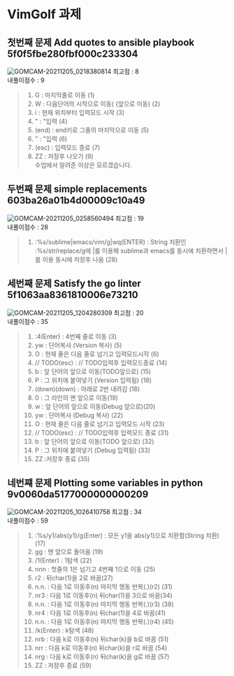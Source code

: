 # VimGolf 과제


## 첫번째 문제 Add quotes to ansible playbook 5f0f5fbe280fbf000c233304
![GOMCAM-20211205_0218380814](https://user-images.githubusercontent.com/94767794/144731224-3d4e85f2-6602-41c8-a61c-998702d46baa.gif)
최고점 : 8 \
내풀이점수 : 9
> 1) G : 마지막줄로 이동 (1)
> 2) W : 다음단어의 시작으로 이동( {앞으로 이동) (2)
> 3) i : 현재 위치부터 입력모드 시작 (3)
> 4) " : "입력 (4)
> 5) (end) : end키로 그줄의 마지막으로 이동 (5)
> 6) " : "입력 (6)
> 7) (esc) : 입력모드 종료 (7)
> 8) ZZ : 저장후 나오기  (9) \
> 수업에서 알려준 이상은 모르겠습니다.


## 두번째 문제 simple replacements 603ba26a01b4d00009c10a49
![GOMCAM-20211205_0258560494](https://user-images.githubusercontent.com/94767794/144731621-06c11a36-8f23-4acc-8676-4d57b140890b.gif)
최고점 : 19 \
내풀이점수 : 28
> 1. :%s/sublime\|emacs/vim/g|wq(ENTER) : String 치환인 :%s/str/replace/g에 \|를 이용해 sublime과 emacs를 동시에 치환하면서 |를 이용 동시에 저장후 나옴 (28)

## 세번째 문제 Satisfy the go linter 5f1063aa8361810006e73210
![GOMCAM-20211205_1204280309](https://user-images.githubusercontent.com/94767794/144731925-57d75c3b-a583-4aee-98ff-2980cda96b47.gif)
최고점 : 20 \
내풀이점수 : 35
> 1. :4(Enter) : 4번째 줄로 이동 (3)
> 2. yw : 단어복사 (Version 복사) (5)
> 3. O : 현재 줄은 다음 줄로 넘기고 입력모드시작 (6)
> 4. // TODO(esc) : // TODO입력후 입력모드종료 (14)
> 5. b : 앞 단어의 앞으로 이동(TODO앞으로) (15)
> 6. P : 그 위치에 붙여넣기 (Version 입력됨) (16)
> 7. (down)(down) : 아래로 2번 내려감 (18)
> 8. 0 : 그 라인의 맨 앞으로 이동(19)
> 9. w : 앞 단어의 앞으로 이동(Debug 앞으로)(20)
> 10. yw : 단어복사 (Debug 복사) (22)
> 11. O : 현재 줄은 다음 줄로 넘기고 입력모드 시작 (23)
> 12. // TODO(esc) : // TODO입력후 입력모드 종료 (31)
> 13. b : 앞 단어의 앞으로 이동(TODO 앞으로) (32)
> 14. P : 그 위치에 붙여넣기 (Debug 입력됨) (33)
> 15. ZZ :저장후 종료 (35)

## 네번쨰 문제 Plotting some variables in python 9v0060da5177000000000209
![GOMCAM-20211205_1026410758](https://user-images.githubusercontent.com/94767794/144732225-ed288983-4248-48de-b733-67242e11da30.gif)
최고점 : 34 \
내풀이점수 : 59
> 1. :%s/y1/abs(y1)/g(Enter) : 모든 y1을 abs(y1)으로 치환함(String 치환) (17)
> 2. gg : 맨 앞으로 돌아옴 (19)
> 3. /1(Enter) : 1탐색 (22)
> 4. nnn : 첫줄의 1은 넘기고 4번째 1으로 이동 (25) 
> 5. r2 : 뒤char(1)을 2로 바꿈(27)
> 6. n.n. : 다음 1로 이동후(n) 마지막 행동 반복(.)(r2) (31)
> 7. nr3 : 다음 1로 이동후(n) 뒤char(1)을 3으로 바꿈(34)
> 8. n.n. : 다음 1로 이동후(n) 마지막 행동 반복(.)(r3) (38)
> 8. nr4 : 다음 1로 이동후(n) 뒤char(1)을 4로 바꿈(41)
> 9. n.n. : 다음 1로 이동후(n) 마지막 행동 반복(.)(r4) (45)
> 10. /k(Enter) : k탐색 (48)
> 11. nrb : 다음 k로 이동후(n) 뒤char(k)을 b로 바꿈 (51)
> 12. nrr : 다음 k로 이동후(n) 뒤char(k)을 r로 바꿈 (54)
> 13. nrg : 다음 k로 이동후(n) 뒤char(k)을 g로 바꿈 (57)
> 14. ZZ : 저장후 종료 (59)


